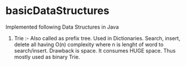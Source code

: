 # basicDataStructures
Implemented following Data Structures in Java

1. Trie :- Also called as prefix tree. Used in Dictionaries. Search, insert, delete all having O(n) complexity where n is lenght of word to search/insert.
           Drawback is space. It consumes HUGE space. Thus mostly used as binary Trie.
